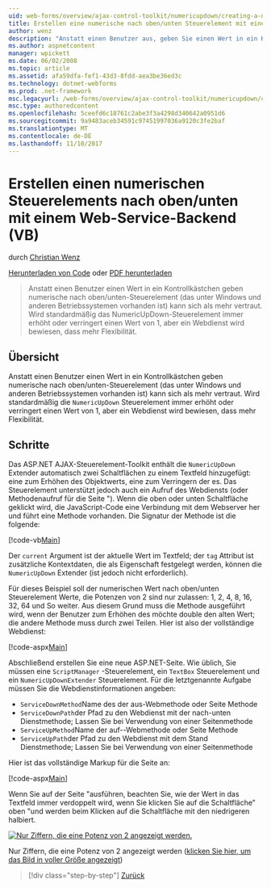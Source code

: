 ```yaml
---
uid: web-forms/overview/ajax-control-toolkit/numericupdown/creating-a-numeric-up-down-control-with-a-web-service-backend-vb
title: Erstellen eine numerische nach oben/unten Steuerelement mit einer Web-Service-Backend (VB) | Microsoft Docs
author: wenz
description: "Anstatt einen Benutzer aus, geben Sie einen Wert in ein Kontrollkästchen konnte eine numerische-Steuerelement (das unter Windows und anderen Betriebssystemen vorhanden ist) nach oben/unten als weitere c nachweisen..."
ms.author: aspnetcontent
manager: wpickett
ms.date: 06/02/2008
ms.topic: article
ms.assetid: afa59dfa-fef1-43d3-8fdd-aea3be36ed3c
ms.technology: dotnet-webforms
ms.prod: .net-framework
msc.legacyurl: /web-forms/overview/ajax-control-toolkit/numericupdown/creating-a-numeric-up-down-control-with-a-web-service-backend-vb
msc.type: authoredcontent
ms.openlocfilehash: 5ceefd6c18761c2abe3f3a4298d340642a0951d6
ms.sourcegitcommit: 9a9483aceb34591c97451997036a9120c3fe2baf
ms.translationtype: MT
ms.contentlocale: de-DE
ms.lasthandoff: 11/10/2017
---
```

<a name="creating-a-numeric-updown-control-with-a-web-service-backend-vb"></a>Erstellen einen numerischen Steuerelements nach oben/unten mit einem Web-Service-Backend (VB)
====================
durch [Christian Wenz](https://github.com/wenz)

[Herunterladen von Code](http://download.microsoft.com/download/9/3/f/93f8daea-bebd-4821-833b-95205389c7d0/numericupdown1.vb.zip) oder [PDF herunterladen](http://download.microsoft.com/download/2/d/c/2dc10e34-6983-41d4-9c08-f78f5387d32b/numericupdown1VB.pdf)

> Anstatt einen Benutzer einen Wert in ein Kontrollkästchen geben numerische nach oben/unten-Steuerelement (das unter Windows und anderen Betriebssystemen vorhanden ist) kann sich als mehr vertraut. Wird standardmäßig das NumericUpDown-Steuerelement immer erhöht oder verringert einen Wert von 1, aber ein Webdienst wird bewiesen, dass mehr Flexibilität.


## <a name="overview"></a>Übersicht

Anstatt einen Benutzer einen Wert in ein Kontrollkästchen geben numerische nach oben/unten-Steuerelement (das unter Windows und anderen Betriebssystemen vorhanden ist) kann sich als mehr vertraut. Wird standardmäßig die `NumericUpDown` Steuerelement immer erhöht oder verringert einen Wert von 1, aber ein Webdienst wird bewiesen, dass mehr Flexibilität.

## <a name="steps"></a>Schritte

Das ASP.NET AJAX-Steuerelement-Toolkit enthält die `NumericUpDown` Extender automatisch zwei Schaltflächen zu einem Textfeld hinzugefügt: eine zum Erhöhen des Objektwerts, eine zum Verringern der es. Das Steuerelement unterstützt jedoch auch ein Aufruf des Webdiensts (oder Methodenaufruf für die Seite "). Wenn die oben oder unten Schaltfläche geklickt wird, die JavaScript-Code eine Verbindung mit dem Webserver her und führt eine Methode vorhanden. Die Signatur der Methode ist die folgende:

[!code-vb[Main](creating-a-numeric-up-down-control-with-a-web-service-backend-vb/samples/sample1.vb)]

Der `current` Argument ist der aktuelle Wert im Textfeld; der `tag` Attribut ist zusätzliche Kontextdaten, die als Eigenschaft festgelegt werden, können die `NumericUpDown` Extender (ist jedoch nicht erforderlich).

Für dieses Beispiel soll der numerischen Wert nach oben/unten Steuerelement Werte, die Potenzen von 2 sind nur zulassen: 1, 2, 4, 8, 16, 32, 64 und So weiter. Aus diesem Grund muss die Methode ausgeführt wird, wenn der Benutzer zum Erhöhen des möchte double den alten Wert; die andere Methode muss durch zwei Teilen. Hier ist also der vollständige Webdienst:

[!code-aspx[Main](creating-a-numeric-up-down-control-with-a-web-service-backend-vb/samples/sample2.aspx)]

Abschließend erstellen Sie eine neue ASP.NET-Seite. Wie üblich, Sie müssen eine `ScriptManager` -Steuerelement, ein `TextBox` Steuerelement und ein `NumericUpDownExtender` Steuerelement. Für die letztgenannte Aufgabe müssen Sie die Webdienstinformationen angeben:

- `ServiceDownMethod`Name des der aus-Webmethode oder Seite Methode
- `ServiceDownPath`der Pfad zu den Webdienst mit der nach-unten Dienstmethode; Lassen Sie bei Verwendung von einer Seitenmethode
- `ServiceUpMethod`Name der auf--Webmethode oder Seite Methode
- `ServiceUpPath`der Pfad zu den Webdienst mit dem Stand Dienstmethode; Lassen Sie bei Verwendung von einer Seitenmethode

Hier ist das vollständige Markup für die Seite an:

[!code-aspx[Main](creating-a-numeric-up-down-control-with-a-web-service-backend-vb/samples/sample3.aspx)]

Wenn Sie auf der Seite "ausführen, beachten Sie, wie der Wert in das Textfeld immer verdoppelt wird, wenn Sie klicken Sie auf die Schaltfläche" oben "und werden beim Klicken auf die Schaltfläche mit den niedrigeren halbiert.


[![Nur Ziffern, die eine Potenz von 2 angezeigt werden.](creating-a-numeric-up-down-control-with-a-web-service-backend-vb/_static/image2.png)](creating-a-numeric-up-down-control-with-a-web-service-backend-vb/_static/image1.png)

Nur Ziffern, die eine Potenz von 2 angezeigt werden ([klicken Sie hier, um das Bild in voller Größe angezeigt](creating-a-numeric-up-down-control-with-a-web-service-backend-vb/_static/image3.png))

>[!div class="step-by-step"]
[Zurück](creating-a-numeric-up-down-control-with-a-web-service-backend-cs.md)
